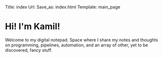 Title: index
Url:
Save_as: index.html
Template: main_page

# Hi! I'm Kamil!

Welcome to my digital notepad.
Space where I share my notes and thoughts
on programming, pipelines, automation,
and an array of other, yet to be discovered, fancy stuff.

